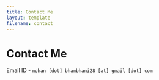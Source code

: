 ```yaml
---
title: Contact Me
layout: template
filename: contact
--- 
```


# Contact Me

Email ID - `mohan [dot] bhambhani28 [at] gmail [dot] com`
